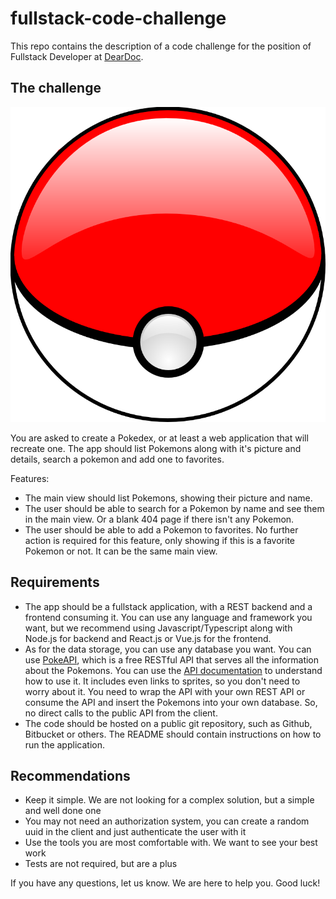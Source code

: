 # fullstack-code-challenge
This repo contains the description of a code challenge for the position of Fullstack Developer at [DearDoc](https://www.getdeardoc.com/).

## The challenge

![Pokeball](/assets/pokeball.png)

You are asked to create a Pokedex, or at least a web application that will recreate one. The app should list Pokemons along with it's picture and details, search a pokemon and add one to favorites.

Features:
- The main view should list Pokemons, showing their picture and name. 
- The user should be able to search for a Pokemon by name and see them in the main view. Or a blank 404 page if there isn't any Pokemon. 
- The user should be able to add a Pokemon to favorites. No further action is required for this feature, only showing if this is a favorite Pokemon or not. It can be the same main view.


## Requirements

- The app should be a fullstack application, with a REST backend and a frontend consuming it. You can use any language and framework you want, but we recommend using Javascript/Typescript along with Node.js for backend and React.js or Vue.js for the frontend.
- As for the data storage, you can use any database you want. You can use [PokeAPI](https://pokeapi.co/), which is a free RESTful API that serves all the information about the Pokemons. You can use the [API documentation](https://pokeapi.co/docs/v2) to understand how to use it. It includes even links to sprites, so you don't need to worry about it. You need to wrap the API with your own REST API or consume the API and insert the Pokemons into your own database. So, no direct calls to the public API from the client.
- The code should be hosted on a public git repository, such as Github, Bitbucket or others. The README should contain instructions on how to run the application.


## Recommendations

- Keep it simple. We are not looking for a complex solution, but a simple and well done one
- You may not need an authorization system, you can create a random uuid in the client and just authenticate the user with it
- Use the tools you are most comfortable with. We want to see your best work
- Tests are not required, but are a plus

If you have any questions, let us know. We are here to help you. Good luck!


